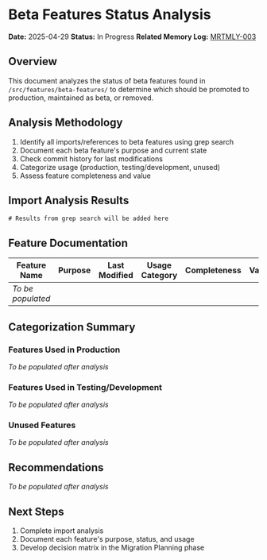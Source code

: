 <!-- filepath: /Users/ken/Workspace/ken-guru/github-copilot-agent-assisted-next-app/docs/analysis/beta-features-status.md -->
# Beta Features Status Analysis

**Date:** 2025-04-29
**Status:** In Progress
**Related Memory Log:** [MRTMLY-003](../logged_memories/MRTMLY-003-additional-cleanup-candidates.md)

## Overview
This document analyzes the status of beta features found in `/src/features/beta-features/` to determine which should be promoted to production, maintained as beta, or removed.

## Analysis Methodology
1. Identify all imports/references to beta features using grep search
2. Document each beta feature's purpose and current state
3. Check commit history for last modifications
4. Categorize usage (production, testing/development, unused)
5. Assess feature completeness and value

## Import Analysis Results

```
# Results from grep search will be added here
```

## Feature Documentation

| Feature Name | Purpose | Last Modified | Usage Category | Completeness | Value |
|-------------|---------|--------------|---------------|-------------|-------|
| *To be populated* | | | | | |

## Categorization Summary

### Features Used in Production
*To be populated after analysis*

### Features Used in Testing/Development
*To be populated after analysis*

### Unused Features
*To be populated after analysis*

## Recommendations

*To be populated after analysis*

## Next Steps

1. Complete import analysis
2. Document each feature's purpose, status, and usage
3. Develop decision matrix in the Migration Planning phase
